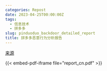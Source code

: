 ```yaml
---
categories: Repost
date: 2023-04-25T00:00:00Z
tags:
  - 信息技术
  - 拼多多
slug: pinduoduo_backdoor_detailed_report
title: 拼多多恶意行为分析报告
---
```


[来源](https://github.com/davincifans101/pinduoduo_backdoor_detailed_report)

{{< embed-pdf-iframe file="report_cn.pdf" >}}
